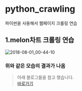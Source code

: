 # python_crawling
파이썬을 사용해서 웹페이지 크롤링 연습

## 1.melon차트 크롤링 연습

![2018-08-01_00-44-10](https://user-images.githubusercontent.com/28287323/43470743-475de068-9524-11e8-8c65-575cc6fbb966.png)

### 위와 같은 모습의 결과가 나옴

>아래 블로그들을 참고 했습니다.   
[바로가기](https://mikail0205.github.io/python/2018/06/19/create-chatbot/)
